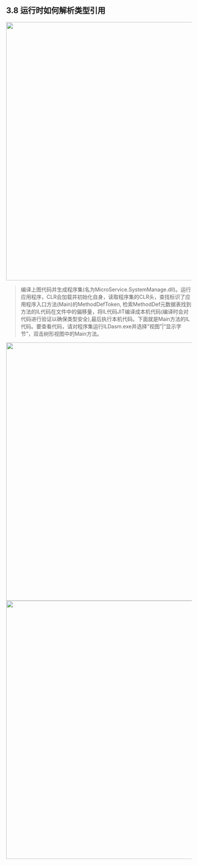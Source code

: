 <h2>3.8 运行时如何解析类型引用</h2>

<img src="https://github.com/Chilldd/CLR_via_C_Sharp_Note/blob/main/IMG/3.8/e59780de77724821b0d25eb66a97daa6.png?raw=true =" width="700px" />

> 编译上图代码并生成程序集(名为MicroService.SystemManage.dll)。运行应用程序，CLR会加载并初始化自身，读取程序集的CLR头，查找标识了应用程序入口方法(Main)的MethodDefToken, 检索MethodDef元数据表找到方法的IL代码在文件中的偏移量，将IL代码JIT编译成本机代码(编译时会对代码进行验证以确保类型安全),最后执行本机代码。下面就是Main方法的IL代码。要查看代码，请对程序集运行ILDasm.exe并选择“视图”|“显示字节”，双击树形视图中的Main方法。

<img src="https://github.com/Chilldd/CLR_via_C_Sharp_Note/blob/main/IMG/3.8/c4a7270238d0433f82c49e912952126f.png?raw=true =" width="700px" />

<img src="https://github.com/Chilldd/CLR_via_C_Sharp_Note/blob/main/IMG/3.8/5aa03a2927754a25979854da649b096b.png?raw=true =" width="700px" />
